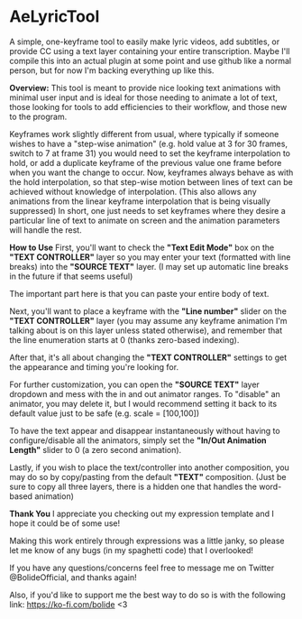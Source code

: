 # AeLyricTool
A simple, one-keyframe tool to easily make lyric videos, add subtitles, or provide CC using a text layer containing your entire transcription.
Maybe I'll compile this into an actual plugin at some point and use github like a normal person, but for now I'm backing everything up like this.


**Overview:**
This tool is meant to provide nice looking text animations with minimal user input and is ideal for those needing to animate a lot of text, those looking for tools to add efficiencies to their workflow, and those new to the program.

Keyframes work slightly different from usual, where typically if someone wishes to have a "step-wise animation" (e.g. hold value at 3 for 30 frames, switch to 7 at frame 31) you would need to set the keyframe interpolation to hold, or add a duplicate keyframe of the previous value one frame before when you want the change to occur.
Now, keyframes always behave as with the hold interpolation, so that step-wise motion between lines of text can be achieved without knowledge of interpolation.
(This also allows any animations from the linear keyframe interpolation that is being visually suppressed)
In short, one just needs to set keyframes where they desire a particular line of text to animate on screen and the animation parameters will handle the rest.


**How to Use**
First, you'll want to check the **"Text Edit Mode"** box on the **"TEXT CONTROLLER"** layer so you may enter your text (formatted with line breaks) into the **"SOURCE TEXT"** layer.
(I may set up automatic line breaks in the future if that seems useful)

The important part here is that you can paste your entire body of text.

Next, you'll want to place a keyframe with the **"Line number"** slider on the **"TEXT CONTROLLER"** layer (you may assume any keyframe animation I'm talking about is on this layer unless stated otherwise), and remember that the line enumeration starts at 0 (thanks zero-based indexing).

After that, it's all about changing the **"TEXT CONTROLLER"** settings to get the appearance and timing you're looking for.

For further customization, you can open the **"SOURCE TEXT"** layer dropdown and mess with the in and out animator ranges.
To "disable" an animator, you may delete it, but I would recommend setting it back to its default value just to be safe (e.g. scale = [100,100])

To have the text appear and disappear instantaneously without having to configure/disable all the animators, simply set the **"In/Out Animation Length"** slider to 0 (a zero second animation).

Lastly, if you wish to place the text/controller into another composition, you may do so by copy/pasting from the default **"TEXT"** composition.
(Just be sure to copy all three layers, there is a hidden one that handles the word-based animation)


**Thank You**
I appreciate you checking out my expression template and I hope it could be of some use!

Making this work entirely through expressions was a little janky, so please let me know of any bugs (in my spaghetti code) that I overlooked!

If you have any questions/concerns feel free to message me on Twitter @BolideOfficial, and thanks again!

Also, if you'd like to support me the best way to do so is with the following link: https://ko-fi.com/bolide <3
